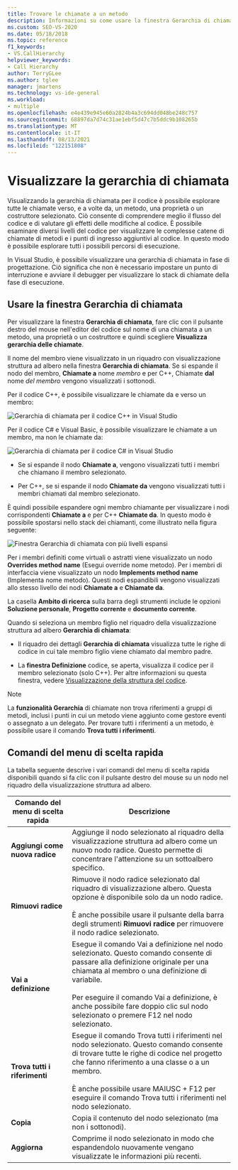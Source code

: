 ```yaml
---
title: Trovare le chiamate a un metodo
description: Informazioni su come usare la finestra Gerarchia di chiamate per spostarsi tra tutte le chiamate a e talvolta a un metodo, una proprietà o un costruttore selezionato.
ms.custom: SEO-VS-2020
ms.date: 05/18/2018
ms.topic: reference
f1_keywords:
- VS.CallHierarchy
helpviewer_keywords:
- Call Hierarchy
author: TerryGLee
ms.author: tglee
manager: jmartens
ms.technology: vs-ide-general
ms.workload:
- multiple
ms.openlocfilehash: e4e439e945e60a2824b4a3c694dd048be248c757
ms.sourcegitcommit: 68897da7d74c31ae1ebf5d47c7b5ddc9b108265b
ms.translationtype: MT
ms.contentlocale: it-IT
ms.lasthandoff: 08/13/2021
ms.locfileid: "122151808"
---
```

# <a name="view-call-hierarchy"></a>Visualizzare la gerarchia di chiamata

Visualizzando la gerarchia di chiamata per il codice è possibile esplorare tutte le chiamate verso, e a volte da, un metodo, una proprietà o un costruttore selezionato. Ciò consente di comprendere meglio il flusso del codice e di valutare gli effetti delle modifiche al codice. È possibile esaminare diversi livelli del codice per visualizzare le complesse catene di chiamate di metodi e i punti di ingresso aggiuntivi al codice. In questo modo è possibile esplorare tutti i possibili percorsi di esecuzione.

In Visual Studio, è possibile visualizzare una gerarchia di chiamata in fase di progettazione. Ciò significa che non è necessario impostare un punto di interruzione e avviare il debugger per visualizzare lo stack di chiamate della fase di esecuzione.

## <a name="use-the-call-hierarchy-window"></a>Usare la finestra Gerarchia di chiamata

Per visualizzare la finestra **Gerarchia di chiamata**, fare clic con il pulsante destro del mouse nell'editor del codice sul nome di una chiamata a un metodo, una proprietà o un costruttore e quindi scegliere **Visualizza gerarchia delle chiamate**.

Il nome del membro viene visualizzato in un riquadro con visualizzazione struttura ad albero nella finestra **Gerarchia di chiamata**. Se si espande il nodo del membro, **Chiamate a** nome *membro* e per C++, Chiamate **dal** nome *del membro* vengono visualizzati i sottonodi.

Per il codice C++, è possibile visualizzare le chiamate da e verso un membro:

![Gerarchia di chiamata per il codice C++ in Visual Studio](media/call-hierarchy-cpp.png)

Per il codice C# e Visual Basic, è possibile visualizzare le chiamate a un membro, ma non le chiamate da:

![Gerarchia di chiamata per il codice C# in Visual Studio](media/call-hierarchy-csharp.png)

- Se si espande il nodo **Chiamate a**, vengono visualizzati tutti i membri che chiamano il membro selezionato.

- Per C++, se si espande il nodo **Chiamate da** vengono visualizzati tutti i membri chiamati dal membro selezionato.

È quindi possibile espandere ogni membro chiamante per visualizzare i nodi corrispondenti **Chiamate a** e per C++ **Chiamate da**. In questo modo è possibile spostarsi nello stack dei chiamanti, come illustrato nella figura seguente:

![Finestra Gerarchia di chiamata con più livelli espansi](media/call-hierarchy-csharp-expanded.png)

Per i membri definiti come virtuali o astratti viene visualizzato un nodo **Overrides method name** (Esegui override nome metodo). Per i membri di interfaccia viene visualizzato un nodo **Implements method name** (Implementa nome metodo). Questi nodi espandibili vengono visualizzati allo stesso livello dei nodi **Chiamate a** e **Chiamate da**.

La casella **Ambito di ricerca** sulla barra degli strumenti include le opzioni **Soluzione personale**, **Progetto corrente** e **documento corrente**.

Quando si seleziona un membro figlio nel riquadro della visualizzazione struttura ad albero **Gerarchia di chiamata**:

- Il riquadro dei dettagli **Gerarchia di chiamata** visualizza tutte le righe di codice in cui tale membro figlio viene chiamato dal membro padre.

- La **finestra Definizione** codice, se aperta, visualizza il codice per il membro selezionato (solo C++). Per altre informazioni su questa finestra, vedere [Visualizzazione della struttura del codice](../../ide/viewing-the-structure-of-code.md).

> [!NOTE]
> La **funzionalità Gerarchia** di chiamate non trova riferimenti a gruppi di metodi, inclusi i punti in cui un metodo viene aggiunto come gestore eventi o assegnato a un delegato. Per trovare tutti i riferimenti a un metodo, è possibile usare il comando **Trova tutti i riferimenti**.

## <a name="shortcut-menu-items"></a>Comandi del menu di scelta rapida

La tabella seguente descrive i vari comandi del menu di scelta rapida disponibili quando si fa clic con il pulsante destro del mouse su un nodo nel riquadro della visualizzazione struttura ad albero.

|Comando del menu di scelta rapida|Descrizione|
| - |-----------------|
|**Aggiungi come nuova radice**|Aggiunge il nodo selezionato al riquadro della visualizzazione struttura ad albero come un nuovo nodo radice. Questo permette di concentrare l'attenzione su un sottoalbero specifico.|
|**Rimuovi radice**|Rimuove il nodo radice selezionato dal riquadro di visualizzazione albero. Questa opzione è disponibile solo da un nodo radice.<br /><br /> È anche possibile usare il pulsante della barra degli strumenti **Rimuovi radice** per rimuovere il nodo radice selezionato.|
|**Vai a definizione**|Esegue il comando Vai a definizione nel nodo selezionato. Questo comando consente di passare alla definizione originale per una chiamata al membro o una definizione di variabile.<br /><br /> Per eseguire il comando Vai a definizione, è anche possibile fare doppio clic sul nodo selezionato o premere F12 nel nodo selezionato.|
|**Trova tutti i riferimenti**|Esegue il comando Trova tutti i riferimenti nel nodo selezionato. Questo comando consente di trovare tutte le righe di codice nel progetto che fanno riferimento a una classe o a un membro.<br /><br /> È anche possibile usare MAIUSC + F12 per eseguire il comando Trova tutti i riferimenti nel nodo selezionato.|
|**Copia**|Copia il contenuto del nodo selezionato (ma non i sottonodi).|
|**Aggiorna**|Comprime il nodo selezionato in modo che espandendolo nuovamente vengano visualizzate le informazioni più recenti.|
